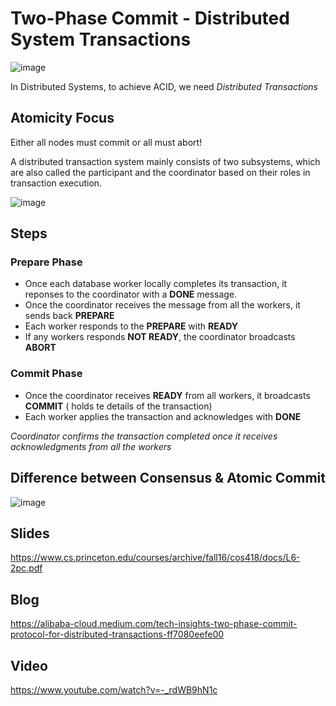 # Two-Phase Commit - Distributed System Transactions

![image](https://user-images.githubusercontent.com/7579608/123090036-f8540100-d427-11eb-8637-5d1a852f4c03.png)


In Distributed Systems, to achieve ACID, we need _Distributed Transactions_

## Atomicity Focus

Either all nodes must commit or all must abort!

A distributed transaction system mainly consists of two subsystems,
which are also called the participant and the coordinator based on their roles in transaction execution.

![image](https://user-images.githubusercontent.com/7579608/123088946-a5c61500-d426-11eb-80eb-01016c301955.png)



## Steps

### Prepare Phase

* Once each database worker locally completes its transaction, it reponses to the coordinator with a __DONE__ message.
* Once the coordinator receives the message from all the workers, it sends back __PREPARE__
* Each worker responds to the __PREPARE__ with __READY__
* If any workers responds __NOT READY__, the coordinator broadcasts __ABORT__

### Commit Phase

* Once the coordinator receives __READY__ from all workers, it broadcasts __COMMIT__ ( holds te details of the transaction)
* Each worker applies the transaction and acknowledges with __DONE__

_Coordinator confirms the transaction completed once it receives acknowledgments from all the workers_


## Difference between Consensus & Atomic Commit

![image](https://user-images.githubusercontent.com/7579608/123086709-0bfd6880-d424-11eb-96ef-d2ef72003a58.png)


## Slides 

https://www.cs.princeton.edu/courses/archive/fall16/cos418/docs/L6-2pc.pdf

## Blog 

https://alibaba-cloud.medium.com/tech-insights-two-phase-commit-protocol-for-distributed-transactions-ff7080eefe00

## Video

https://www.youtube.com/watch?v=-_rdWB9hN1c
